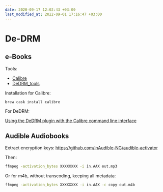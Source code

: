 ```yaml
---
date: 2020-09-17 12:02:43 +03:00
last_modified_at: 2022-09-01 17:16:47 +03:00
---
```


# De-DRM

## e-Books

Tools:

- [Calibre](https://calibre-ebook.com/)
- [DeDRM_tools](https://github.com/apprenticeharper/DeDRM_tools/)

Installation for Calibre:

```
brew cask install calibre
```

For DeDRM: 

[Using the DeDRM plugin with the Calibre command line interface](https://github.com/apprenticeharper/DeDRM_tools/blob/master/CALIBRE_CLI_INSTRUCTIONS.md)

## Audible Audiobooks

Extract encryption keys: <https://github.com/inAudible-NG/audible-activator>

Then:

``` sh
ffmpeg -activation_bytes XXXXXXXX -i in.AAX out.mp3
```

Or for m4b, without transcoding, keeping all metadata:

``` sh
ffmpeg -activation_bytes XXXXXXXX -i in.AAX -c copy out.m4b
```
